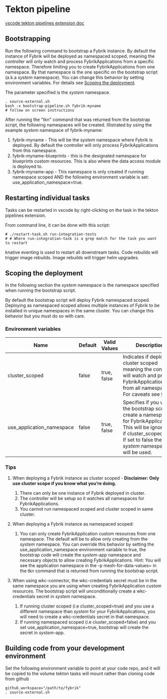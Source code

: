 # Tekton pipeline 

[vscode tekton pipelines extension doc](https://github.com/redhat-developer/vscode-tekton)

## Bootstrapping

Run the following command to bootstrap a Fybrik instance. By default the instance of Fybrik will be deployed as namespaced scoped, meaning the controller will only watch and process FybrikApplications from a specific namespace. Therefore limiting you to create FybrikApplications from one namespace. By that namespace is the one specific on the bootstrap script (a.k.a *system* namespace). You can change this behavior by setting environment variables. For details see [Scoping the deployment](#scoping-the-deployment).

The parameter specified is the *system* namespace. 
```
. source-external.sh
bash -x bootstrap-pipeline.sh fybrik-myname
# follow on screen instructions
```

After running the "tkn" command that was returned from the bootstrap script, the following namespaces will be created. Illistrated by using the example *system* namespace of fybrik-myname:
1. fybrik-myname - This will be the *system* namespace where Fybrik is deployed. By default the controller will only process FybrikApplications from this namespace.
2. fybrik-myname-blueprints - this is the designated namespace for blueprints custom resources. This is also where the data access module is deployed to. 
3. fybrik-myname-app - This namespace is only created if running namespace scoped AND the following environment variable is set: use_application_namespace=true.  

## Restarting individual tasks

Tasks can be restarted in vscode by right-clicking on the task in the tekton pipelines extension.

From command line, it can be done with this script:
```
# ./restart-task.sh run-integration-tests
# # Where run-integration-task is a grep match for the task you want to restart
```

knative eventing is used to restart all downstream tasks.  Code rebuilds will trigger image rebuilds.  Image rebuilds will trigger helm upgrades.

## Scoping the deployment
In the following section the *system* namespace is the namespace specified when running the bootstrap script.

By default the bootstrap script will deploy Fybrik namespaced scoped. Deploying as namespaced scoped allows multiple instances of Fybrik to be installed in unique namespaces in the same cluster.  You can change this behavior but you must do so with care.

### Environment variables
| Name  | Default  | Valid Values | Description |
|-------|----------|--------------|-------------|
| cluster_scoped | false | true, false | Indicates if deploy as cluster scoped meaning the controller will watch and process FybrikApplications from all namespaces. For caveats see [tips](#tips) |
| use_application_namespace | false | true, false | Specifies if you want the bootstrap script to create a namespace for FybrikApplications. This will be ignore if cluster_scoped=true. If set to false the *system* namespace will be used. |

### Tips
1. When deploying a Fybrik instance as cluster scoped - **Disclaimer: Only use cluster scope if you know what you’re doing.**
   1. There can only be one instance of Fybrik deployed in cluster. 
   2. The controller will be setup so it watches all namespaces for FybrikApplications.
   3. You cannot run namespaced scoped and cluster scoped in same cluster.

2. When deploying a Fybrik instance as namespaced scoped:
   1. You can only create FybrikApplication custom resources from one namespace. The default will be to allow only creating from the *system* namespace. You can override this behavior by setting the use_application_namespace environment variable to true, the bootstrap code will create the *system*-app namespace and necessary objects to allow creating FybrikApplications. Hint: You will see the application namespace in the -p mesh-for-data-values= in the tkn command that is returned from running the bootstrap script.

3. When using wkc-connector, the wkc-credentials secret must be in the same namespace you are using when creating FybrikApplication custom resources. The bootstrap script will unconditionally create a wkc-credentials secret in *system* namespace. 
   1. If running cluster scoped (i.e cluster_scoped=true) and you use a different namespace than *system* for your FybrikApplications, you will need to create a wkc-credentials secret in that namespace. 
   2. If running namespaced scoped (i.e cluster_scoped=false) and you set use_application_namespace=true, bootstrap will create the secret in *system*-app.

## Building code from your development environment

Set the following environment variable to point at your code repo, and it will be copied to the volume tekton tasks will mount rather than cloning code from github
```
github_workspace="/path/to/fybrik"
. source-external.sh
```

